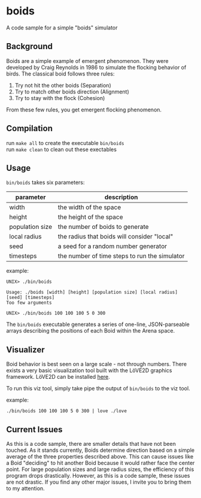 # boids
A code sample for a simple "boids" simulator

## Background

Boids are a simple example of emergent phenomenon. They were developed by Craig Reynolds in 1986 to simulate the flocking behavior of birds. The classical boid follows three rules:  
1. Try not hit the other boids (Separation)
2. Try to match other boids direction (Alignment)
3. Try to stay with the flock (Cohesion)  

From these few rules, you get emergent flocking phenomenon.

## Compilation
run `make all` to create the executable `bin/boids`  
run `make clean` to clean out these exectables

## Usage
`bin/boids` takes six parameters:

| parameter       | description                                   |
|-----------------|-----------------------------------------------|
| width           | the width of the space                        |
| height          | the height of the space                       |
| population size | the number of boids to generate               |
| local radius    | the radius that boids will consider "local"   |
| seed            | a seed for a random number generator          |
| timesteps       | the number of time steps to run the simulator |

example:
```
UNIX> ./bin/boids  

Usage: ./boids [width] [height] [population size] [local radius] [seed] [timesteps]
Too few arguments  

UNIX> ./bin/boids 100 100 100 5 0 300
```

The `bin/boids` executable generates a series of one-line, JSON-parseable arrays describing the positions of each Boid within the Arena space. 

## Visualizer
Boid behavior is best seen on a large scale - not through numbers. There exists a very basic visualization tool built with the LöVE2D graphics framework. LöVE2D can be installed [here](https://love2d.org/).

To run this viz tool, simply take pipe the output of `bin/boids` to the viz tool.

example:
```
./bin/boids 100 100 100 5 0 300 | love ./love  
```

## Current Issues

As this is a code sample, there are smaller details that have not been touched. As it stands currently, Boids determine direction based on a simple average of the three properties described above. This can cause issues like a Boid "deciding" to hit another Boid because it would rather face the center point. For large population sizes and large radius sizes, the efficiency of this program drops drastically. However, as this is a code sample, these issues are not drastic. If you find any other major issues, I invite you to bring them to my attention.




